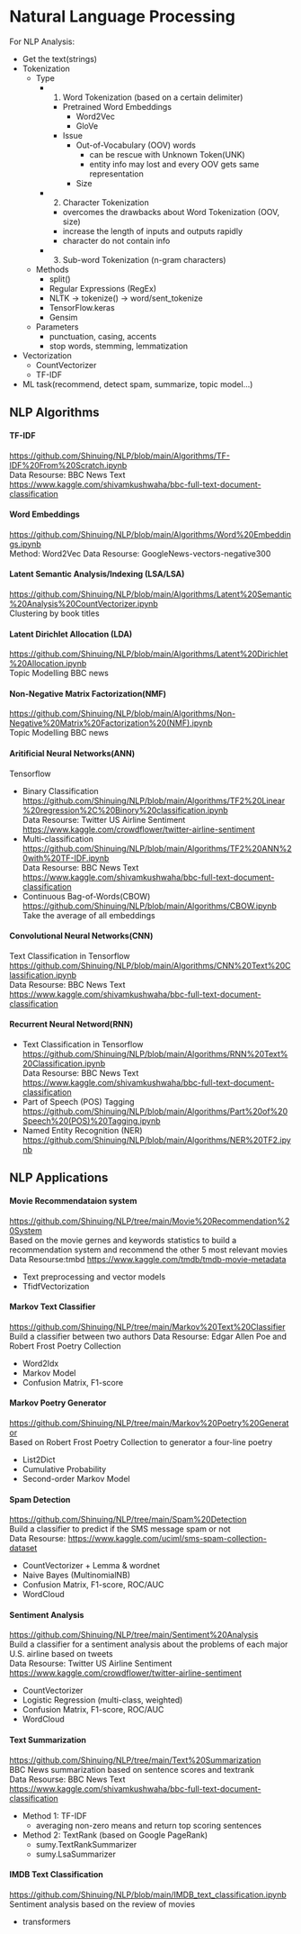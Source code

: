 # Natural Language Processing
For NLP Analysis:
- Get the text(strings)
- Tokenization
  - Type
    - 1. Word Tokenization (based on a certain delimiter)
      - Pretrained Word Embeddings
        - Word2Vec
        - GloVe
      - Issue
        - Out-of-Vocabulary (OOV) words
          - can be rescue with Unknown Token(UNK)
          - entity info may lost and every OOV gets same representation
        - Size
    - 2. Character Tokenization
      - overcomes the drawbacks about Word Tokenization (OOV, size)
      - increase the length of inputs and outputs rapidly
      - character do not contain info
    - 3. Sub-word Tokenization (n-gram characters)
  - Methods
    - split()
    - Regular Expressions (RegEx)
    - NLTK -> tokenize() -> word/sent_tokenize
    - TensorFlow.keras
    - Gensim
  - Parameters
    - punctuation, casing, accents
    - stop words, stemming, lemmatization
- Vectorization
  - CountVectorizer
  - TF-IDF
- ML task(recommend, detect spam, summarize, topic model...)

## NLP Algorithms
#### TF-IDF 
https://github.com/Shinuing/NLP/blob/main/Algorithms/TF-IDF%20From%20Scratch.ipynb  
Data Resourse: BBC News Text https://www.kaggle.com/shivamkushwaha/bbc-full-text-document-classification   
#### Word Embeddings
https://github.com/Shinuing/NLP/blob/main/Algorithms/Word%20Embeddings.ipynb   
Method: Word2Vec
Data Resourse: GoogleNews-vectors-negative300
#### Latent Semantic Analysis/Indexing (LSA/LSA)
https://github.com/Shinuing/NLP/blob/main/Algorithms/Latent%20Semantic%20Analysis%20CountVectorizer.ipynb  
Clustering by book titles
#### Latent Dirichlet Allocation (LDA)
https://github.com/Shinuing/NLP/blob/main/Algorithms/Latent%20Dirichlet%20Allocation.ipynb  
Topic Modelling BBC news
#### Non-Negative Matrix Factorization(NMF)
https://github.com/Shinuing/NLP/blob/main/Algorithms/Non-Negative%20Matrix%20Factorization%20(NMF).ipynb  
Topic Modelling BBC news
#### Aritificial Neural Networks(ANN)
Tensorflow
- Binary Classification https://github.com/Shinuing/NLP/blob/main/Algorithms/TF2%20Linear%20regression%2C%20Binory%20classification.ipynb   
Data Resourse: Twitter US Airline Sentiment https://www.kaggle.com/crowdflower/twitter-airline-sentiment
- Multi-classification https://github.com/Shinuing/NLP/blob/main/Algorithms/TF2%20ANN%20with%20TF-IDF.ipynb   
Data Resourse: BBC News Text https://www.kaggle.com/shivamkushwaha/bbc-full-text-document-classification  
- Continuous Bag-of-Words(CBOW) https://github.com/Shinuing/NLP/blob/main/Algorithms/CBOW.ipynb  
Take the average of all embeddings
#### Convolutional Neural Networks(CNN)
Text Classification in Tensorflow https://github.com/Shinuing/NLP/blob/main/Algorithms/CNN%20Text%20Classification.ipynb   
Data Resourse: BBC News Text https://www.kaggle.com/shivamkushwaha/bbc-full-text-document-classification  
#### Recurrent Neural Netword(RNN)
- Text Classification in Tensorflow https://github.com/Shinuing/NLP/blob/main/Algorithms/RNN%20Text%20Classification.ipynb    
Data Resourse: BBC News Text https://www.kaggle.com/shivamkushwaha/bbc-full-text-document-classification    
- Part of Speech (POS) Tagging https://github.com/Shinuing/NLP/blob/main/Algorithms/Part%20of%20Speech%20(POS)%20Tagging.ipynb      
- Named Entity Recognition (NER) https://github.com/Shinuing/NLP/blob/main/Algorithms/NER%20TF2.ipynb  

## NLP Applications
#### Movie Recommendataion system
https://github.com/Shinuing/NLP/tree/main/Movie%20Recommendation%20System  
Based on the movie gernes and keywords statistics to build a recommendation system and recommend the other 5 most relevant movies  
Data Resourse:tmbd https://www.kaggle.com/tmdb/tmdb-movie-metadata
- Text preprocessing and vector models
- TfidfVectorization
#### Markov Text Classifier
https://github.com/Shinuing/NLP/tree/main/Markov%20Text%20Classifier  
Build a classifier between two authors
Data Resourse: Edgar Allen Poe and Robert Frost Poetry Collection
- Word2Idx
- Markov Model
- Confusion Matrix, F1-score
#### Markov Poetry Generator
https://github.com/Shinuing/NLP/tree/main/Markov%20Poetry%20Generator  
Based on Robert Frost Poetry Collection to generator a four-line poetry
- List2Dict
- Cumulative Probability
- Second-order Markov Model
#### Spam Detection
https://github.com/Shinuing/NLP/tree/main/Spam%20Detection  
Build a classifier to predict if the SMS message spam or not  
Data Resourse: https://www.kaggle.com/uciml/sms-spam-collection-dataset  
- CountVectorizer + Lemma & wordnet
- Naive Bayes (MultinomialNB)
- Confusion Matrix, F1-score, ROC/AUC
- WordCloud
#### Sentiment Analysis
https://github.com/Shinuing/NLP/tree/main/Sentiment%20Analysis  
Build a classifier for a sentiment analysis about the problems of each major U.S. airline based on tweets  
Data Resourse: Twitter US Airline Sentiment https://www.kaggle.com/crowdflower/twitter-airline-sentiment  
- CountVectorizer
- Logistic Regression (multi-class, weighted)
- Confusion Matrix, F1-score, ROC/AUC
- WordCloud
#### Text Summarization
https://github.com/Shinuing/NLP/tree/main/Text%20Summarization  
BBC News summarization based on sentence scores and textrank  
Data Resourse: BBC News Text https://www.kaggle.com/shivamkushwaha/bbc-full-text-document-classification  
- Method 1: TF-IDF 
  - averaging non-zero means and return top scoring sentences
- Method 2: TextRank (based on Google PageRank)
  - sumy.TextRankSummarizer
  - sumy.LsaSummarizer
#### IMDB Text Classification
https://github.com/Shinuing/NLP/blob/main/IMDB_text_classification.ipynb   
Sentiment analysis based on the review of movies
- transformers
